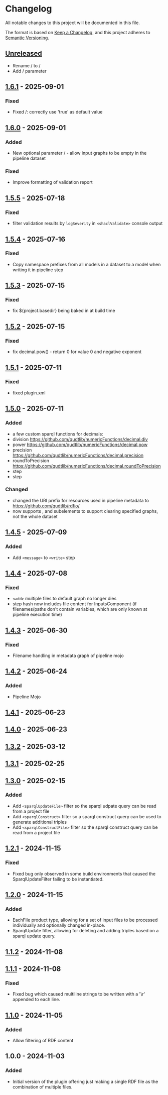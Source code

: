 # Changelog

All notable changes to this project will be documented in this file.

The format is based on [Keep a Changelog](https://keepachangelog.com/en/1.0.0/),
and this project adheres to [Semantic Versioning](https://semver.org/spec/v2.0.0.html).

## [Unreleased]

- Rename <shaclValidate>/<failForMissingInputGraph> to <shaclValidate>/<failOnMissingInputGraph>
- Add <shaclInfer>/<failForMissingInputGraph> parameter

## [1.6.1] - 2025-09-01
### Fixed
- Fixed <shaclValidate>/<failForMissingInputGraph>: correctly use 'true' as default value

## [1.6.0] - 2025-09-01
### Added
- New optional parameter <shaclValidate>/<failForMissingInputGraph> - allow input graphs to be empty in the pipeline dataset

### Fixed
- Improve formatting of validation report

## [1.5.5] - 2025-07-18
### Fixed
- filter validation results by `logSeverity` in `<shaclValidate>` console output

## [1.5.4] - 2025-07-16
### Fixed
- Copy namespace prefixes from all models in a dataset to a model when writing it in pipeline step <write>

## [1.5.3] - 2025-07-15
### Fixed
- fix ${project.basedir} being baked in at build time

## [1.5.2] - 2025-07-15
### Fixed
- fix decimal.pow() - return 0 for value 0 and negative exponent

## [1.5.1] - 2025-07-11
### Fixed
- fixed plugin.xml

## [1.5.0] - 2025-07-11
### Added
- a few custom sparql functions for decimals:
- division https://github.com/qudtlib/numericFunctions/decimal.div
- power https://github.com/qudtlib/numericFunctions/decimal.pow
- precision https://github.com/qudtlib/numericFunctions/decimal.precision
- roundToPrecision https://github.com/qudtlib/numericFunctions/decimal.roundToPrecision
- <when> step
- <stop> step

### Changed
- changed the URI prefix for resources used in pipeline metadata to https://github.com/qudtlib/rdfio/
- <clear> now supports <message>, <graphs> and <graph> subelements to support clearing specified graphs, not the whole dataset

## [1.4.5] - 2025-07-09
### Added
- Add `<message>` to `<write>` step

## [1.4.4] - 2025-07-08
### Fixed
- `<add>` multiple files to default graph no longer dies
- step hash now includes file content for InputsComponent (if filenames/paths don't contain variables, which are only known at pipeline execution time)

###

## [1.4.3] - 2025-06-30
### Fixed
- Filename handling in metadata graph of pipeline mojo

## [1.4.2] - 2025-06-24
### Added
- Pipeline Mojo

## [1.4.1] - 2025-06-23

## [1.4.0] - 2025-06-23

## [1.3.2] - 2025-03-12

## [1.3.1] - 2025-02-25

## [1.3.0] - 2025-02-15
### Added
- Add `<sparqlUpdateFile>` filter so the sparql udpate query can be read from a project file
- Add `<sparqlConstruct>` filter so a sparql construct query can be used to generate additional triples
- Add `<sparqlConstructFile>` filter so the sparql construct query can be read from a project file

## [1.2.1] - 2024-11-15
### Fixed
- Fixed bug only observed in some build environments that caused the SparqlUpdateFilter failing to be instantiated.

## [1.2.0] - 2024-11-15
### Added
- EachFile product type, allowing for a set of input files to be processed individually and optionally changed in-place.
- SparqlUpdate filter, allowing for deleting and adding triples based on a sparql update query.

## [1.1.2] - 2024-11-08

## [1.1.1] - 2024-11-08
### Fixed
- Fixed bug which caused multiline strings to be written with a '\r' appended to each line.

## [1.1.0] - 2024-11-05
### Added
- Allow filtering of RDF content

## 1.0.0 - 2024-11-03
### Added
- Initial version of the plugin offering just making a single RDF file as the combination of multiple files.

[Unreleased]: https://github.com/qudtlib/rdfio-maven-plugin/compare/v1.6.1...HEAD
[1.6.1]: https://github.com/qudtlib/rdfio-maven-plugin/compare/v1.6.0...v1.6.1
[1.6.0]: https://github.com/qudtlib/rdfio-maven-plugin/compare/v1.5.5...v1.6.0
[1.5.5]: https://github.com/qudtlib/rdfio-maven-plugin/compare/v1.5.4...v1.5.5
[1.5.4]: https://github.com/qudtlib/rdfio-maven-plugin/compare/v1.5.3...v1.5.4
[1.5.3]: https://github.com/qudtlib/rdfio-maven-plugin/compare/v1.5.2...v1.5.3
[1.5.2]: https://github.com/qudtlib/rdfio-maven-plugin/compare/v1.5.1...v1.5.2
[1.5.1]: https://github.com/qudtlib/rdfio-maven-plugin/compare/v1.5.0...v1.5.1
[1.5.0]: https://github.com/qudtlib/rdfio-maven-plugin/compare/v1.4.5...v1.5.0
[1.4.5]: https://github.com/qudtlib/rdfio-maven-plugin/compare/v1.4.4...v1.4.5
[1.4.4]: https://github.com/qudtlib/rdfio-maven-plugin/compare/v1.4.3...v1.4.4
[1.4.3]: https://github.com/qudtlib/rdfio-maven-plugin/compare/v1.4.2...v1.4.3
[1.4.2]: https://github.com/qudtlib/rdfio-maven-plugin/compare/v1.4.1...v1.4.2
[1.4.1]: https://github.com/qudtlib/rdfio-maven-plugin/compare/v1.4.0...v1.4.1
[1.4.0]: https://github.com/qudtlib/rdfio-maven-plugin/compare/v1.3.2...v1.4.0
[1.3.2]: https://github.com/qudtlib/rdfio-maven-plugin/compare/v1.3.1...v1.3.2
[1.3.1]: https://github.com/qudtlib/rdfio-maven-plugin/compare/v1.3.0...v1.3.1
[1.3.0]: https://github.com/qudtlib/rdfio-maven-plugin/compare/v1.2.1...v1.3.0
[1.2.1]: https://github.com/qudtlib/rdfio-maven-plugin/compare/v1.2.0...v1.2.1
[1.2.0]: https://github.com/qudtlib/rdfio-maven-plugin/compare/v1.1.2...v1.2.0
[1.1.2]: https://github.com/qudtlib/rdfio-maven-plugin/compare/v1.1.1...v1.1.2
[1.1.1]: https://github.com/qudtlib/rdfio-maven-plugin/compare/v1.1.0...v1.1.1
[1.1.0]: https://github.com/qudtlib/rdfio-maven-plugin/compare/v1.0.0...v1.1.0
